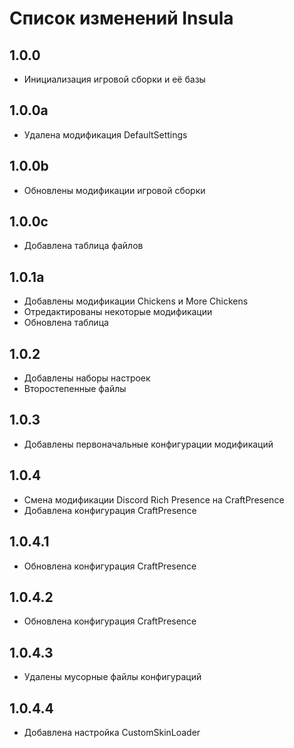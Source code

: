 # Список изменений Insula

## 1.0.0

* Инициализация игровой сборки и её базы 

## 1.0.0a

* Удалена модификация DefaultSettings

## 1.0.0b

* Обновлены модификации игровой сборки

## 1.0.0c

* Добавлена таблица файлов

## 1.0.1a

* Добавлены модификации Chickens и More Chickens
* Отредактированы некоторые модификации
* Обновлена таблица

## 1.0.2

* Добавлены наборы настроек
* Второстепенные файлы

## 1.0.3

* Добавлены первоначальные конфигурации модификаций

## 1.0.4

* Смена модификации Discord Rich Presence на CraftPresence
* Добавлена конфигурация CraftPresence

## 1.0.4.1

* Обновлена конфигурация CraftPresence

## 1.0.4.2

* Обновлена конфигурация CraftPresence

## 1.0.4.3

* Удалены мусорные файлы конфигураций

## 1.0.4.4

* Добавлена настройка CustomSkinLoader